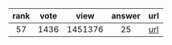 
| rank | vote | view | answer | url |
|:-:|:-:|:-:|:-:|:-:|
|57|1436|1451376|25| [url](http://stackoverflow.com/questions/493386/how-to-print-without-newline-or-space) |
